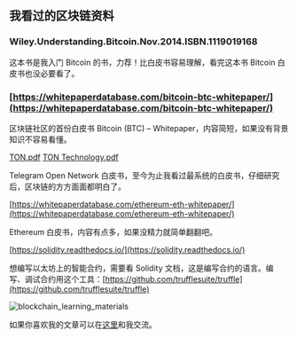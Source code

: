 ## 我看过的区块链资料

### Wiley.Understanding.Bitcoin.Nov.2014.ISBN.1119019168
这本书是我入门 Bitcoin 的书，力荐！比白皮书容易理解，看完这本书 Bitcoin 白皮书也没必要看了。


### [https://whitepaperdatabase.com/bitcoin-btc-whitepaper/](https://whitepaperdatabase.com/bitcoin-btc-whitepaper/)
区块链社区的首份白皮书 Bitcoin (BTC) – Whitepaper，内容简短，如果没有背景知识不容易看懂。

[TON.pdf](https://drive.google.com/file/d/1ucUeKg_NiR8RxNAonb8Q55jZha03WC0O/view)
[TON Technology.pdf](https://drive.google.com/file/d/1lqVlrgiztnA5dkOHP7-ENDKT1FgZuCUV/view)

Telegram Open Network 白皮书，至今为止我看过最系统的白皮书，仔细研究后，区块链的方方面面都明白了。

[https://whitepaperdatabase.com/ethereum-eth-whitepaper/](https://whitepaperdatabase.com/ethereum-eth-whitepaper/)

Ethereum 白皮书，内容有点多，如果没精力就简单翻翻吧。

[https://solidity.readthedocs.io/](https://solidity.readthedocs.io/)

想编写以太坊上的智能合约，需要看 Solidity 文档，这是编写合约的语言。编写、调试合约用这个工具：[https://github.com/trufflesuite/truffle](https://github.com/trufflesuite/truffle)

![blockchain_learning_materials](https://raw.githubusercontent.com/simon-liu/blockchain-consult/master/images/blockchain_learning_materials.jpg)

如果你喜欢我的文章可以在[这里](https://github.com/simon-liu/blockchain-consult)和我交流。